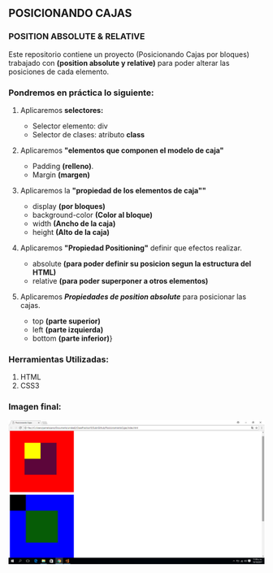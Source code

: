 ## POSICIONANDO CAJAS

### POSITION ABSOLUTE & RELATIVE
Este repositorio contiene un proyecto (Posicionando Cajas por bloques) trabajado con  __**(position absolute y relative)**__ para poder alterar las posiciones de cada elemento.

### Pondremos en práctica lo siguiente:
1. Aplicaremos **selectores:**
    * Selector elemento: div
    * Selector de clases: atributo **class**

2. Aplicaremos __"elementos que componen el modelo de caja"__
    * Padding **(relleno)**.
    * Margin **(margen)**

3. Aplicaremos la __"propiedad de los elementos de caja""__
    * display **(por bloques)**
    * background-color **(Color al bloque)**
    * width **(Ancho de la caja)**
    * height **(Alto de la caja)**

4. Aplicaremos __"Propiedad Positioning"__ definir que efectos realizar.
    * absolute **(para poder definir su posicion segun la estructura del HTML)**
    * relative **(para poder superponer a otros elementos)**

5. Aplicaremos __*Propiedades de position absolute*__ para posicionar las cajas.
    * top   **(parte superior)**
    * left  **(parte izquierda)**
    * bottom **(parte inferior)**}

### Herramientas Utilizadas:
1. HTML
2. CSS3

### Imagen final:
![recursos](assets/imgs/posicionandoCajas.png)